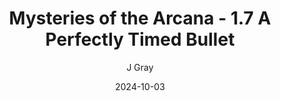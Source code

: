 ---
title: 'Mysteries of the Arcana - 1.7 A Perfectly Timed Bullet'
alt: 'Mysteries of the Arcana'
date: '2024-10-03'
author: 'J Gray'
artist: 'Keira'
---